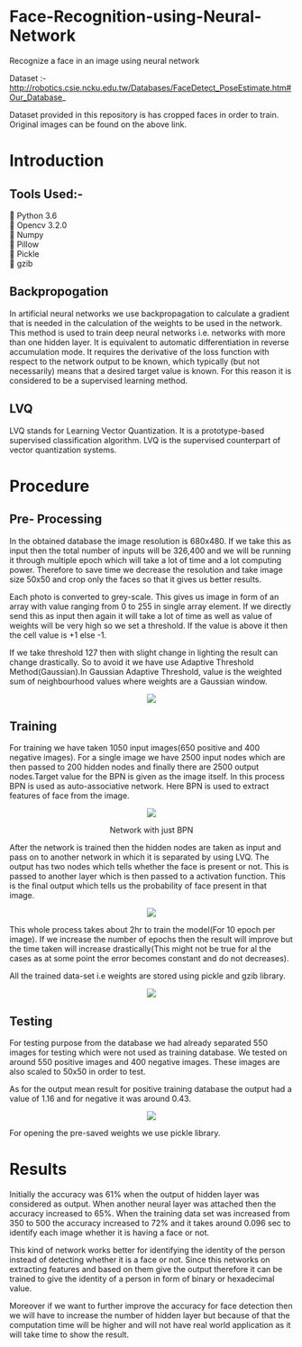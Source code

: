 # Face-Recognition-using-Neural-Network
Recognize a face in an image using neural network

Dataset :- http://robotics.csie.ncku.edu.tw/Databases/FaceDetect_PoseEstimate.htm#Our_Database_

Dataset provided in this repository is has cropped faces in order to train. Original images can be found on the above link.
# Introduction
## Tools Used:-
 Python 3.6 <br/>
 Opencv 3.2.0 <br/>
 Numpy <br/>
 Pillow <br/>
 Pickle <br/>
 gzib <br/>

## Backpropogation
In artificial neural networks we use backpropagation to calculate a gradient that is needed in the calculation of the weights to be used in the network. This method is used to train deep neural networks i.e. networks with more than one hidden layer. It is equivalent to automatic differentiation in reverse accumulation mode. It requires the derivative of the loss function with respect to the network output to be known, which typically (but not necessarily) means that a desired target value is known. For this reason it is considered to be a supervised learning method.

## LVQ
LVQ stands for Learning Vector Quantization. It is a prototype-based supervised classification algorithm. LVQ is the supervised counterpart of vector quantization systems.


# Procedure

## Pre- Processing 
In the obtained database the image resolution is 680x480. If we take this as input then the total number of inputs will be 326,400 and we will be running it through multiple epoch which will take a lot of time and a lot computing power. Therefore to save time we decrease the resolution and take image size 50x50 and crop only the faces so that it gives us better results.

Each photo is converted to grey-scale. This gives us image in form of an array with value ranging from 0 to 255 in single array element. If we directly send this as input then again it will take a lot of time as well as value of weights will be very high so we set a threshold. If the value is above it then the cell value is +1 else -1.

If we take threshold 127 then with slight change in lighting the result can change drastically. So to avoid it we have use Adaptive Threshold Method(Gaussian).In Gaussian Adaptive Threshold, value is the weighted sum of neighbourhood values where weights are a Gaussian window.

<p align="center">
 <img src="images/compare.PNG">
</p>

## Training 
For training we have taken 1050 input images(650 positive and 400 negative images). For a single image we have 2500 input nodes which are then passed to 200 hidden nodes and finally there are 2500 output nodes.Target value for the BPN is given as the image itself. In this process BPN is used as auto-associative network. Here BPN is used to extract features of face from the image.

<p align="center">
  <img src="images/bpn.jpeg"> 
 </p>
<p align="center">
Network with just BPN
 </p>
After the network is trained then the hidden nodes are taken as input and pass on to another network in which it is separated by using LVQ. The output has two nodes which tells whether the face is present or not. This is passed to another layer which is then passed to a activation function. This is the final output which tells us the probability of face present in that image.

<p align="center">
 <img src="images/train.PNG">
</p>

This whole process takes about 2hr to train the model(For 10 epoch per image). If we increase the number of epochs then the result will improve but the time taken will increase drastically(This might not be true for al the cases as at some point the error becomes constant and do not decreases).

All the trained data-set i.e weights are stored using pickle and gzib library.

<p align="center">
 <img src="images/network.PNG">
</p>

## Testing 
For testing purpose from the database we had already separated 550 images for testing which were not used as training database. We tested on around 550 positive images and 400 negative images. These images are also scaled to 50x50 in order to test.

As for the output mean result for positive training database the output had a
value of 1.16 and for negative it was around 0.43.

<p align="center">
 <img src="images/testnetwork.PNG">
</p>

For opening the pre-saved weights we use pickle library.

# Results
Initially the accuracy was 61% when the output of hidden layer was considered as
output.
When another neural layer was attached then the accuracy increased to 65%. When the training data set was increased from 350 to 500 the accuracy increased to 72% and it takes around 0.096 sec to identify each image whether it is having a face or not.

This kind of network works better for identifying the identity of the person instead of detecting whether it is a face or not. Since this networks on extracting features and based on them give the output therefore it can be trained to give the identity of a person in form of binary or hexadecimal value.

Moreover if we want to further improve the accuracy for face detection then we will have to increase the number of hidden layer but because of that the computation time will be higher and will not have real world application as it will take time to show the result.
